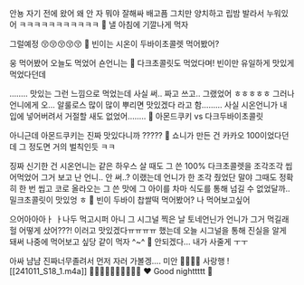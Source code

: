 안뇽
자기 전에 왔어
왜 안 자
뭐야
잘해싸
배고픔
그치만
양치하고 립밤 발라서
누워있어
ㅋㅋㅋㅋㅋㅋㅋㅋㅋㅋㅋ
🫧 낼 아침에 기깔나게 먹자

그럴예정 😚😚😚😚😚
🫧 빈이는 시온이 두바이초콜렛 먹어봤어?

웅 먹어봤어
오늘도 먹었어 숀언니는
🫧 다크초콜릿도 먹었다며! 빈이만 유일하게 맛있게 먹었다던데

……..
맛있는
그런 느낌으로 먹었는데
사실
써.. 짜고 쓰고.. 그랬었어 ㅎㅎㅎㅎㅎ
그러나
언니에게
오… 알룰로스 많이 많이 뿌리면
맛있겠다
라고 함………
사실 시온언니가 내 입에 넣어버려서
거절할 새도 없었어……..
🫧 아몬드쿠키 vs 다크두바이초콜릿

아니근데
아몬드쿠키는 진짜 맛있다니까
?????
🫧 쇼니가 만든 건 카카오 100이었다던데 그 정도면 거의 벌칙인듯 ㅋㅋ

징짜 신기한 건
시온언니는 같은 하우스 살 때도
그 쓴 100% 다크초콜렛을 조각조각 씹어먹었어
그거 보고 난
언니.. 안 써..?
이랬는데
언니가 한 조각 줬었단 말야 그때도
정확히 한 번 씹고 코로 올라오는 그 쓴 맛에
그 아이를 차마 식도를 통해 넘길 수 없었달까..
밀크초콜릿이 맛있엉 ㅎ
🫧 빈이 두바이 찹쌀떡 먹어봤어?
나 먹어보고싶어

으어아아아ㅏ ㅏ나두 먹고시퍼
아니 그 시그널 찍은 날
토네언닌가
언니가
그거 먹길래
헐 어떻게 샀어???!
이러고 맛있겠다ㅠㅠㅠㅠ
했는데
오늘 시그널을 통해
진실을 알게 돼써
나중에 먹어보고 싶당
같이 먹자 ^~^
🫧 안되겠다... 내가 사줄게 ㅜㅜ

아싸
냠냠
진짜너무졸려서
먼저 자러 가볼겡….
미안
🥺🤍🤍🤍
사랑행
![[241011_S18_1.m4a]]
🫶🏻🫶🏻🫶🏻🫶🏻🫶🏻
❤️
Good nighttttt
🤍








